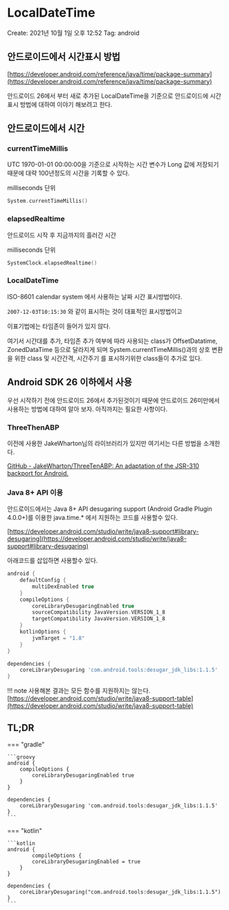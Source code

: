 # LocalDateTime

Create: 2021년 10월 1일 오후 12:52
Tag: android

## 안드로이드에서 시간표시 방법

[https://developer.android.com/reference/java/time/package-summary](https://developer.android.com/reference/java/time/package-summary)

안드로이드 26에서 부터 새로 추가된 LocalDateTime을 기준으로 안드로이드에 시간 표시 방법에 대하여 이야기 해보려고 한다.

## 안드로이드에서 시간

### currentTimeMillis

UTC 1970-01-01 00:00:00을 기준으로 시작하는 시간 변수가 Long 값에 저장되기 때문에 대략 100년정도의 시간을 기록할 수 있다.

milliseconds 단위

```kotlin
System.currentTimeMillis()
```

### elapsedRealtime

안드로이드 시작 후 지금까지의 흘러간 시간

milliseconds 단위

```kotlin
SystemClock.elapsedRealtime()
```

### LocalDateTime

ISO-8601 calendar system 에서 사용하는 날짜 시간 표시방법이다.

`2007-12-03T10:15:30` 와 같이 표시하는 것이 대표적인 표시방법이고

이표기법에는 타임존이 들어가 있지 않다.

여기서 시간대를 추가, 타임존 추가 여부에 따라 사용되는 class가 OffsetDatatime, ZonedDataTime 등으로 달라지게 되며 System.currentTimeMillis()과의 상호 변환을 위한 class 및 시간간격, 시간주기 를 표시하기위한 class들이 추가로 있다.

## Android SDK 26 이하에서 사용

우선 시작하기 전에 안드로이드 26에서 추가된것이기 때문에 안드로이드 26미만에서 사용하는 방법에 대하여 알아 보자. 아직까지는 필요한 사항이다.

### ThreeThenABP

이전에 사용한 JakeWharton님의 라이브러리가 있지만 여기서는 다른 방법을 소개한다.

[GitHub - JakeWharton/ThreeTenABP: An adaptation of the JSR-310 backport for Android.](https://github.com/JakeWharton/ThreeTenABP)

### Java 8+ API 이용

안드로이드에서는 Java 8+ API desugaring support (Android Gradle Plugin 4.0.0+)를 이용한 java.time.* 에서 지원하는 코드를 사용할수 있다.

[https://developer.android.com/studio/write/java8-support#library-desugaring](https://developer.android.com/studio/write/java8-support#library-desugaring)

아래코드를 삽입하면 사용할수 있다.

```groovy
android {
    defaultConfig {
        multiDexEnabled true
    }
    compileOptions {
        coreLibraryDesugaringEnabled true
        sourceCompatibility JavaVersion.VERSION_1_8
        targetCompatibility JavaVersion.VERSION_1_8
    }
    kotlinOptions {
        jvmTarget = "1.8"
    }
}

dependencies {
    coreLibraryDesugaring 'com.android.tools:desugar_jdk_libs:1.1.5'
}
```

!!! note
    사용해본 결과는 모든 함수를 지원하지는 않는다.  
    [https://developer.android.com/studio/write/java8-support-table](https://developer.android.com/studio/write/java8-support-table)

## TL;DR

=== "gradle"

    ```groovy
    android {
        compileOptions {
            coreLibraryDesugaringEnabled true
        }
    }

    dependencies {
        coreLibraryDesugaring 'com.android.tools:desugar_jdk_libs:1.1.5'
    }
    ```

=== "kotlin"

    ```kotlin
    android {
            compileOptions {
            coreLibraryDesugaringEnabled = true
        }
    }

    dependencies {
        coreLibraryDesugaring("com.android.tools:desugar_jdk_libs:1.1.5")
    }
    ```
<!-- 
- === "gradle"
    
    ```groovy
    android {
        compileOptions {
            coreLibraryDesugaringEnabled true
        }
    }
    
    dependencies {
        coreLibraryDesugaring 'com.android.tools:desugar_jdk_libs:1.1.5'
    }
    ```
    

   

- === "kotlin"
    
    ```kotlin
    android {
    		compileOptions {
            coreLibraryDesugaringEnabled = true
        }
    }
    
    dependencies {
        coreLibraryDesugaring("com.android.tools:desugar_jdk_libs:1.1.5")
    }
    ``` -->